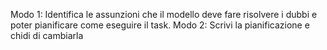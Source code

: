 Modo 1:
Identifica le assunzioni che il modello deve fare risolvere i dubbi e poter pianificare come eseguire il task.
Modo 2:
Scrivi la pianificazione e chidi di cambiarla